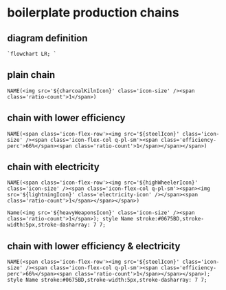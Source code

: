 # boilerplate production chains

## diagram definition

```
`flowchart LR; `
```

## plain chain

```
NAME(<img src='${charcoalKilnIcon}' class='icon-size' /><span class='ratio-count'>1</span>)
```

## chain with lower efficiency

```
NAME(<span class='icon-flex-row'><img src='${steelIcon}' class='icon-size' /><span class='icon-flex-col q-pl-sm'><span class='efficiency-perc'>66%</span><span class='ratio-count'>1</span></span></span>)
```

## chain with electricity

```
NAME(<span class='icon-flex-row'><img src='${highWheelerIcon}' class='icon-size' /><span class='icon-flex-col q-pl-sm'><span><img src='${lightningIcon}' class='electricity-icon' /></span><span class='ratio-count'>1</span></span></span>)
```

```
Name(<img src='${heavyWeaponsIcon}' class='icon-size' /><span class='ratio-count'>1</span>); style Name stroke:#0675BD,stroke-width:5px,stroke-dasharray: 7 7;
```

## chain with lower efficiency & electricity

```
NAME(<span class='icon-flex-row'><img src='${steelIcon}' class='icon-size' /><span class='icon-flex-col q-pl-sm'><span class='efficiency-perc'>66%</span><span class='ratio-count'>1</span></span></span>); style Name stroke:#0675BD,stroke-width:5px,stroke-dasharray: 7 7;
```
